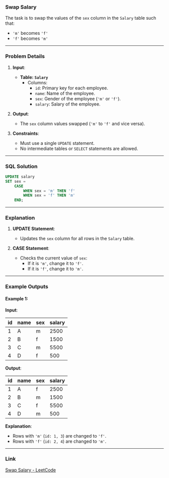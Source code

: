 ### Swap Salary

The task is to swap the values of the `sex` column in the `Salary` table such that:
- `'m'` becomes `'f'`
- `'f'` becomes `'m'`

---

### Problem Details

1. **Input**:
   - **Table: `Salary`**
     - Columns:
       - `id`: Primary key for each employee.
       - `name`: Name of the employee.
       - `sex`: Gender of the employee (`'m'` or `'f'`).
       - `salary`: Salary of the employee.

2. **Output**:
   - The `sex` column values swapped (`'m'` to `'f'` and vice versa).

3. **Constraints**:
   - Must use a single `UPDATE` statement.
   - No intermediate tables or `SELECT` statements are allowed.

---

### SQL Solution

```sql
UPDATE salary
SET sex = 
    CASE 
        WHEN sex = 'm' THEN 'f'
        WHEN sex = 'f' THEN 'm'
    END;
```

---

### Explanation

1. **UPDATE Statement**:
   - Updates the `sex` column for all rows in the `Salary` table.

2. **CASE Statement**:
   - Checks the current value of `sex`:
     - If it is `'m'`, change it to `'f'`.
     - If it is `'f'`, change it to `'m'`.

---

### Example Outputs

#### Example 1:

**Input**:

| id  | name | sex | salary |
|-----|------|-----|--------|
| 1   | A    | m   | 2500   |
| 2   | B    | f   | 1500   |
| 3   | C    | m   | 5500   |
| 4   | D    | f   | 500    |

**Output**:

| id  | name | sex | salary |
|-----|------|-----|--------|
| 1   | A    | f   | 2500   |
| 2   | B    | m   | 1500   |
| 3   | C    | f   | 5500   |
| 4   | D    | m   | 500    |

**Explanation**:
- Rows with `'m'` (`id: 1, 3`) are changed to `'f'`.
- Rows with `'f'` (`id: 2, 4`) are changed to `'m'`.

---

### Link

[Swap Salary - LeetCode](https://leetcode.com/problems/swap-salary/)
